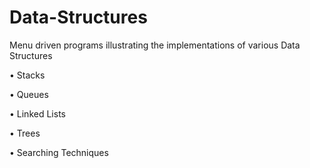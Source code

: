 # Data-Structures

Menu driven programs illustrating the implementations of various Data Structures

• Stacks

• Queues

• Linked Lists

• Trees

• Searching Techniques

